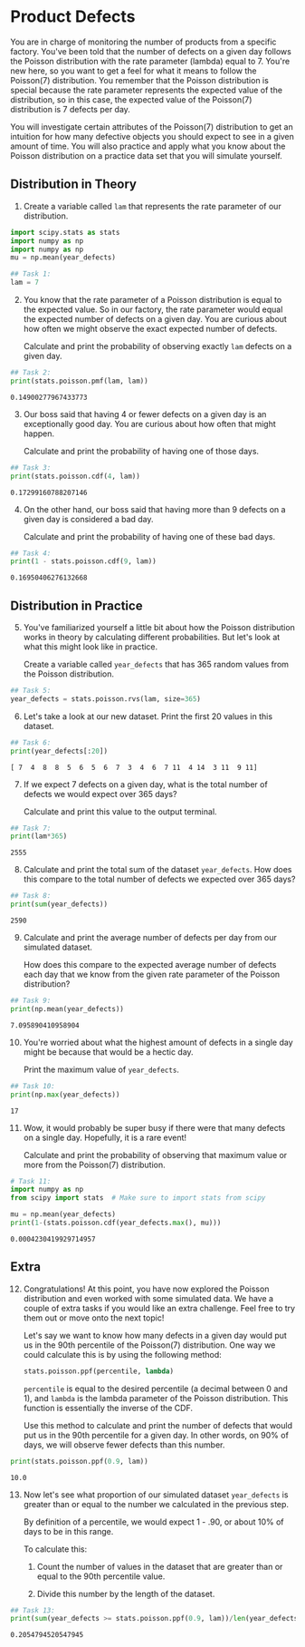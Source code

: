 # Product Defects

You are in charge of monitoring the number of products from a specific factory. You've been told that the number of defects on a given day follows the Poisson distribution with the rate parameter (lambda) equal to 7. You're new here, so you want to get a feel for what it means to follow the Poisson(7) distribution. You remember that the Poisson distribution is special because the rate parameter represents the expected value of the distribution, so in this case, the expected value of the Poisson(7) distribution is 7 defects per day.

You will investigate certain attributes of the Poisson(7) distribution to get an intuition for how many defective objects you should expect to see in a given amount of time. You will also practice and apply what you know about the Poisson distribution on a practice data set that you will simulate yourself.

## Distribution in Theory

1. Create a variable called `lam` that represents the rate parameter of our distribution.


```python
import scipy.stats as stats
import numpy as np
import numpy as np
mu = np.mean(year_defects)

## Task 1:
lam = 7
```

2. You know that the rate parameter of a Poisson distribution is equal to the expected value. So in our factory, the rate parameter would equal the expected number of defects on a given day. You are curious about how often we might observe the exact expected number of defects.

   Calculate and print the probability of observing exactly `lam` defects on a given day.


```python
## Task 2:
print(stats.poisson.pmf(lam, lam))
```

    0.14900277967433773
    

3. Our boss said that having 4 or fewer defects on a given day is an exceptionally good day. You are curious about how often that might happen.

   Calculate and print the probability of having one of those days.


```python
## Task 3:
print(stats.poisson.cdf(4, lam))
```

    0.17299160788207146
    

4. On the other hand, our boss said that having more than 9 defects on a given day is considered a bad day.

   Calculate and print the probability of having one of these bad days.


```python
## Task 4:
print(1 - stats.poisson.cdf(9, lam))
```

    0.16950406276132668
    

## Distribution in Practice

5. You've familiarized yourself a little bit about how the Poisson distribution works in theory by calculating different probabilities. But let's look at what this might look like in practice.

   Create a variable called `year_defects` that has 365 random values from the Poisson distribution.


```python
## Task 5:
year_defects = stats.poisson.rvs(lam, size=365)
```

6. Let's take a look at our new dataset. Print the first 20 values in this dataset.


```python
## Task 6:
print(year_defects[:20])
```

    [ 7  4  8  8  5  6  5  6  7  3  4  6  7 11  4 14  3 11  9 11]
    

7. If we expect 7 defects on a given day, what is the total number of defects we would expect over 365 days?

   Calculate and print this value to the output terminal.


```python
## Task 7:
print(lam*365)
```

    2555
    

8. Calculate and print the total sum of the dataset `year_defects`. How does this compare to the total number of defects we expected over 365 days?


```python
## Task 8:
print(sum(year_defects))
```

    2590
    

9. Calculate and print the average number of defects per day from our simulated dataset.

   How does this compare to the expected average number of defects each day that we know from the given rate parameter of the Poisson distribution?


```python
## Task 9:
print(np.mean(year_defects))
```

    7.095890410958904
    

10. You're worried about what the highest amount of defects in a single day might be because that would be a hectic day.

    Print the maximum value of `year_defects`.


```python
## Task 10:
print(np.max(year_defects))
```

    17
    

11. Wow, it would probably be super busy if there were that many defects on a single day. Hopefully, it is a rare event!

    Calculate and print the probability of observing that maximum value or more from the Poisson(7) distribution.


```python
# Task 11:
import numpy as np
from scipy import stats  # Make sure to import stats from scipy

mu = np.mean(year_defects)
print(1-(stats.poisson.cdf(year_defects.max(), mu))) 
```

    0.0004230419929714957
    

## Extra

12. Congratulations! At this point, you have now explored the Poisson distribution and even worked with some simulated data. We have a couple of extra tasks if you would like an extra challenge. Feel free to try them out or move onto the next topic!

    Let's say we want to know how many defects in a given day would put us in the 90th percentile of the Poisson(7) distribution. One way we could calculate this is by using the following method:
    
    ```py
    stats.poisson.ppf(percentile, lambda)
    ```
    
    `percentile` is equal to the desired percentile (a decimal between 0 and 1), and `lambda` is the lambda parameter of the Poisson distribution. This function is essentially the inverse of the CDF.
    
    Use this method to calculate and print the number of defects that would put us in the 90th percentile for a given day. In other words, on 90% of days, we will observe fewer defects than this number.


```python
print(stats.poisson.ppf(0.9, lam))
```

    10.0
    

13. Now let's see what proportion of our simulated dataset `year_defects` is greater than or equal to the number we calculated in the previous step.

    By definition of a percentile, we would expect 1 - .90, or about 10% of days to be in this range.
    
    To calculate this:
    
     1) Count the number of values in the dataset that are greater than or equal to the 90th percentile value.
     
     2) Divide this number by the length of the dataset.


```python
## Task 13:
print(sum(year_defects >= stats.poisson.ppf(0.9, lam))/len(year_defects))
```

    0.2054794520547945
    
